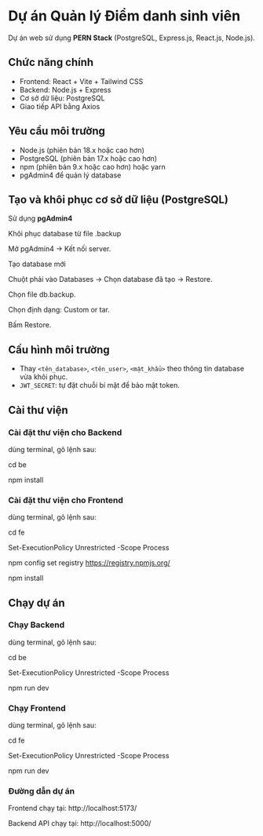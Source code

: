 # Dự án Quản lý Điểm danh sinh viên

Dự án web sử dụng **PERN Stack** (PostgreSQL, Express.js, React.js, Node.js).

## Chức năng chính

- Frontend: React + Vite + Tailwind CSS
- Backend: Node.js + Express
- Cơ sở dữ liệu: PostgreSQL
- Giao tiếp API bằng Axios

## Yêu cầu môi trường

- Node.js (phiên bản 18.x hoặc cao hơn)
- PostgreSQL (phiên bản 17.x hoặc cao hơn)
- npm (phiên bản 9.x hoặc cao hơn) hoặc yarn
- pgAdmin4 để quản lý database

## Tạo và khôi phục cơ sở dữ liệu (PostgreSQL)

Sử dụng **pgAdmin4**

Khôi phục database từ file .backup

Mở pgAdmin4 → Kết nối server.

Tạo database mới

Chuột phải vào Databases → Chọn database đã tạo → Restore.

Chọn file db.backup.

Chọn định dạng: Custom or tar.

Bấm Restore.

## Cấu hình môi trường

- Thay `<tên_database>`, `<tên_user>`, `<mật_khẩu>` theo thông tin database vừa khôi phục.
- `JWT_SECRET`: tự đặt chuỗi bí mật để bảo mật token.

## Cài thư viện

### Cài đặt thư viện cho Backend

dùng terminal, gõ lệnh sau:

cd be

npm install

### Cài đặt thư viện cho Frontend

dùng terminal, gõ lệnh sau:

cd fe

Set-ExecutionPolicy Unrestricted -Scope Process

npm config set registry https://registry.npmjs.org/

npm install

## Chạy dự án

### Chạy Backend

dùng terminal, gõ lệnh sau:

cd be

Set-ExecutionPolicy Unrestricted -Scope Process

npm run dev

### Chạy Frontend

dùng terminal, gõ lệnh sau:

cd fe

Set-ExecutionPolicy Unrestricted -Scope Process

npm run dev


### Đường dẫn dự án

Frontend chạy tại:
 http://localhost:5173/ 

Backend API chạy tại:
 http://localhost:5000/